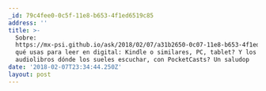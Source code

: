 ```yaml
---
_id: 79c4fee0-0c5f-11e8-b653-4f1ed6519c85
address: ''
title: >-
  Sobre:
  https://mx-psi.github.io/ask/2018/02/07/a31b2650-0c07-11e8-b653-4f1ed6519c85/
  qué usas para leer en digital: Kindle o similares, PC, tablet? Y los
  audiolibros dónde los sueles escuchar, con PocketCasts? Un saludop
date: '2018-02-07T23:34:44.250Z'
layout: post
---
```

 
